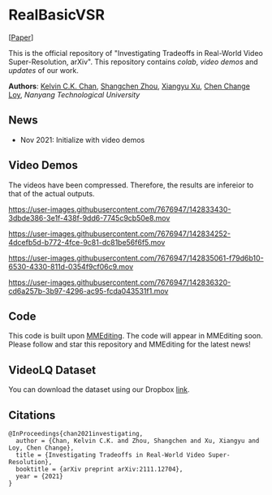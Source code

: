 # RealBasicVSR

\[[Paper](https://arxiv.org/pdf/2111.12704.pdf)\]

This is the official repository of "Investigating Tradeoffs in Real-World Video Super-Resolution, arXiv". This repository contains *colab*, *video demos* and *updates* of our work. 

**Authors**: [Kelvin C.K. Chan](https://ckkelvinchan.github.io/), [Shangchen Zhou](https://shangchenzhou.com/), [Xiangyu Xu](https://sites.google.com/view/xiangyuxu), [Chen Change Loy](https://www.mmlab-ntu.com/person/ccloy/), *Nanyang Technological University*


## News

- Nov 2021: Initialize with video demos


## Video Demos
The videos have been compressed. Therefore, the results are infereior to that of the actual outputs. 

https://user-images.githubusercontent.com/7676947/142833430-3dbde386-3e1f-438f-9dd6-7745c9cb50e8.mov  

https://user-images.githubusercontent.com/7676947/142834252-4dcefb5d-b772-4fce-9c81-dc81be56f6f5.mov

https://user-images.githubusercontent.com/7676947/142835061-f79d6b10-6530-4330-811d-0354f9cf06c9.mov



https://user-images.githubusercontent.com/7676947/142836320-cd6a257b-3b97-4296-ac95-fcda043531f1.mov


## Code
This code is built upon [MMEditing](https://github.com/open-mmlab/mmediting). The code will appear in MMEditing soon. Please follow and star this repository and MMEditing for the latest news!


## VideoLQ Dataset
You can download the dataset using our Dropbox [link](https://www.dropbox.com/sh/hc06f1livdhutbo/AAAMPy92EOqVjRN8waT0ie8ja?dl=0).

## Citations
```
@InProceedings{chan2021investigating,
  author = {Chan, Kelvin C.K. and Zhou, Shangchen and Xu, Xiangyu and Loy, Chen Change},
  title = {Investigating Tradeoffs in Real-World Video Super-Resolution},
  booktitle = {arXiv preprint arXiv:2111.12704},
  year = {2021}
}
```
